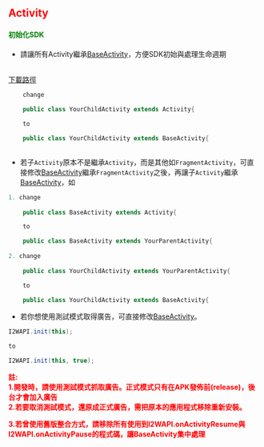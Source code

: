 <h2 id='activity' style='color:red'>Activity</h2>

<h4 style='color:green'>初始化SDK</h4>

- 請讓所有Activity繼承[BaseActivity][BaseActivity]，方便SDK初始與處理生命週期
<br/>
<a target="_blank" href="https://s3.cn-north-1.amazonaws.com.cn/intowow-sdk/android/sample/BaseActivity.zip">下載路徑</a>

```java
	change
	
	public class YourChildActivity extends Activity{

	to

	public class YourChildActivity extends BaseActivity{
	
```

<p/>

- 若子`Activity`原本不是繼承`Activity`，而是其他如`FragmentActivity`，可直接修改[BaseActivity][BaseActivity]繼承`FragmentActivity`之後，再讓子`Activity`繼承[BaseActivity][BaseActivity]，如
```java
1. change
	
	public class BaseActivity extends Activity{

	to

	public class BaseActivity extends YourParentActivity{
	
2. change
	
	public class YourChildActivity extends YourParentActivity{

	to
	
	public class YourChildActivity extends BaseActivity{
```

<p/>

- 若你想使用測試模式取得廣告，可直接修改[BaseActivity][BaseActivity]。

```java
I2WAPI.init(this);

to

I2WAPI.init(this, true);
```
 
<p/>

<span style='font-weight: bold;color:red'>
註:
</span>
<br/>

<span style='font-weight: bold;color:red'>
1.開發時，請使用測試模式抓取廣告。正式模式只有在APK發佈前(release)，後台才會加入廣告
</span>
<br/>

<span style='font-weight: bold;color:red'>
2.若要取消測試模式，還原成正式廣告，需把原本的應用程式移除重新安裝。
</span>
<br/>

<p/>

<span style='font-weight: bold;color:red'>
3.若曾使用舊版整合方式，請移除所有使用到I2WAPI.onActivityResume與I2WAPI.onActivityPause的程式碼，讓BaseActivity集中處理
</span>
<br/>

<p/>

[BaseActivity]:https://github.com/ddad-daniel/CrystalExpressSDK-CN-Demo/tree/master/src/com/intowow/crystalexpress/BaseActivity.java#L12 "BaseActivity.java" 
